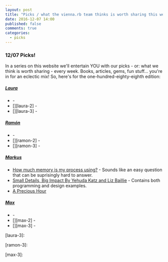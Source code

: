 ```yaml
---
layout: post
title: "Picks / what the vienna.rb team thinks is worth sharing this week"
date: 2016-12-07 14:00
published: false
comments: true
categories:
  - picks
---
```


### 12/07 Picks!

In a series on this website we'll entertain YOU with our picks - or: what we think is worth sharing - every week.
Books, articles, gems, fun stuff... you're in for an eclectic mix! So, here's for the one-hundred-eighty-eighth edition:


##### [Laura][laura]
- [][laura-1] -
- [][laura-2] -
- [][laura-3] -

##### [Ramón][ramon]
- [][ramon-1] -
- [][ramon-2] -
- [][ramon-3] -

##### [Markus][markus]
- [How much memory is my process using?][markus-1] - Sounds like an easy question that can be suprisingly hard to answer.
- [Small Details, Big Impact By Yehuda Katz and Liz Baillie][markus-2] - Contains both programming and design examples.
- [A Precious Hour][markus-3]

##### [Max][max]
- [][max-1] -
- [][max-2] -
- [][max-3] -



[laura]: https://www.twitter.com/alicetragedy
[laura-1]:
[laura-2]:
[laura-3]:

[ramon]: https://twitter.com/senorhuidobro
[ramon-1]:
[ramon-2]:
[ramon-3]:

[markus]: https://twitter.com/nuclearsquid
[markus-1]: https://jvns.ca/blog/2016/12/03/how-much-memory-is-my-process-using-/
[markus-2]: https://www.youtube.com/watch?v=533rIdxPF10
[markus-3]: https://medium.com/@rands/a-precious-hour-ca66d9be0021

[max]: https://www.twitter.com/klappradla
[max-1]:
[max-2]:
[max-3]:

